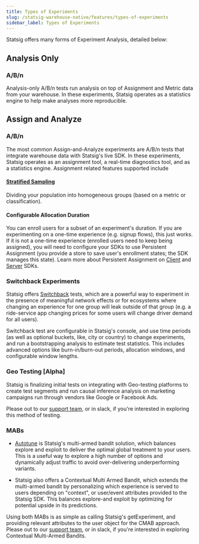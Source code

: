 ```yaml
---
title: Types of Experiments
slug: /statsig-warehouse-native/features/types-of-experiments
sidebar_label: Types of Experiments
---
```


Statsig offers many forms of Experiment Analysis, detailed below:

## Analysis Only

### A/B/n

Analysis-only A/B/n tests run analysis on top of Assignment and Metric data from your warehouse. In these experiments, Statsig operates as a statistics engine to help make analyses more reproducible.

## Assign and Analyze

### A/B/n

The most common Assign-and-Analyze experiments are A/B/n tests that integrate warehouse data with Statsig's live SDK. In these experiments, Statsig operates as an assignment tool, a real-time diagnostics tool, and as a statistics engine. Assignment related features supported include
#### [Stratified Sampling](/experiments-plus/stratified-sampling)
Dividing your population into homogeneous groups (based on a metric or classification).

#### Configurable Allocation Duration
You can enroll users for a subset of an experiment's duration. If you are experimenting on a one-time experience (e.g. signup flows), this just works. If it is not a one-time experience (enrolled users need to keep being assigned), you will need to configure your SDKs to use Persistent Assignment (you provide a store to save user's enrollment states; the SDK manages this state). Learn more about Persistent Assignment on  [Client](/client/concepts/persistent_assignment) and [Server](/server/concepts/persistent_assignment) SDKs.

### Switchback Experiments

Statsig offers [Switchback](/experiments-plus/switchback-tests) tests, which are a powerful way to experiment in the presence of meaningful network effects or for ecosystems where changing an experience for one group will leak outside of that group (e.g. a ride-service app changing prices for some users will change driver demand for all users).

Switchback test are configurable in Statsig's console, and use time periods (as well as optional buckets, like, city or country) to change experiments, and run a bootstrapping analysis to estimate test statistics. This includes advanced options like burn-in/burn-out periods, allocation windows, and configurable window lengths.

### Geo Testing [Alpha]

Statsig is finalizing initial tests on integrating with Geo-testing platforms to create test segments and run causal inference analysis on marketing campaigns run through vendors like Google or Facebook Ads.

Please out to our [support team](mailto:support@statsig.com), or in slack, if you're interested in exploring this method of testing.

### MABs

- [Autotune](/statsig-warehouse-native/features/autotune) is Statsig's multi-armed bandit solution, which balances explore and exploit to deliver the optimal global treatment to your users. This is a useful way to explore a high number of options and dynamically adjust traffic to avoid over-delivering underperforming variants.

- Statsig also offers a Contextual Multi Armed Bandit, which extends the multi-armed bandit by personalizing which experience is served to users depending on "context", or user/event attributes provided to the Statsig SDK. This balances explore-and exploit by optimizing for potential upside in its predictions.

Using both MABs is as simple as calling Statsig's getExperiment, and providing relevant attributes to the user object for the CMAB approach. Please out to our [support team](mailto:support@statsig.com), or in slack, if you're interested in exploring Contextual Multi-Armed Bandits.
